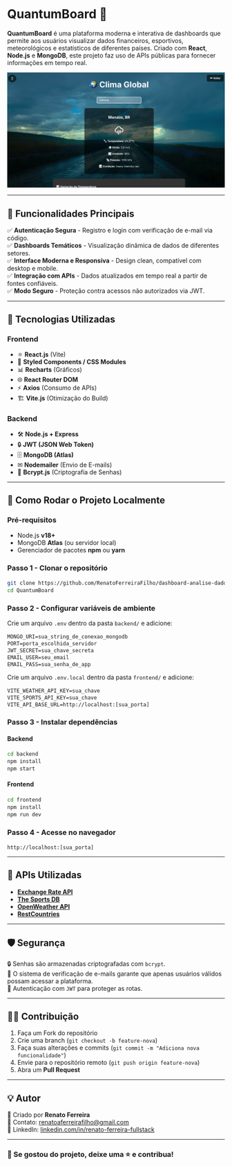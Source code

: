 # QuantumBoard 🚀

**QuantumBoard** é uma plataforma moderna e interativa de dashboards que permite aos usuários visualizar dados financeiros, esportivos, meteorológicos e estatísticos de diferentes países. Criado com **React**, **Node.js** e **MongoDB**, este projeto faz uso de APIs públicas para fornecer informações em tempo real.

![QuantumBoard Preview](./frontend/public/images/captura.png)

---

## 🌟 **Funcionalidades Principais**

✅ **Autenticação Segura** - Registro e login com verificação de e-mail via código.  
✅ **Dashboards Temáticos** - Visualização dinâmica de dados de diferentes setores.  
✅ **Interface Moderna e Responsiva** - Design clean, compatível com desktop e mobile.  
✅ **Integração com APIs** - Dados atualizados em tempo real a partir de fontes confiáveis.  
✅ **Modo Seguro** - Proteção contra acessos não autorizados via JWT.

---

## 🔧 **Tecnologias Utilizadas**

### **Frontend**

-   ⚛ **React.js** (Vite)
-   🎨 **Styled Components / CSS Modules**
-   📊 **Recharts** (Gráficos)
-   🌐 **React Router DOM**
-   ⚡ **Axios** (Consumo de APIs)
-   🏗 **Vite.js** (Otimização do Build)

### **Backend**

-   🛠 **Node.js + Express**
-   🔒 **JWT (JSON Web Token)**
-   🗄 **MongoDB (Atlas)**
-   ✉ **Nodemailer** (Envio de E-mails)
-   🔄 **Bcrypt.js** (Criptografia de Senhas)

---

## 🚀 **Como Rodar o Projeto Localmente**

### **Pré-requisitos**

-   Node.js **v18+**
-   MongoDB **Atlas** (ou servidor local)
-   Gerenciador de pacotes **npm** ou **yarn**

### **Passo 1 - Clonar o repositório**

```bash
git clone https://github.com/RenatoFerreiraFilho/dashboard-analise-dados.git
cd QuantumBoard
```

### **Passo 2 - Configurar variáveis de ambiente**

Crie um arquivo `.env` dentro da pasta `backend/` e adicione:

```env
MONGO_URI=sua_string_de_conexao_mongodb
PORT=porta_escolhida_servidor
JWT_SECRET=sua_chave_secreta
EMAIL_USER=seu_email
EMAIL_PASS=sua_senha_de_app
```

Crie um arquivo `.env.local` dentro da pasta `frontend/` e adicione:

```env
VITE_WEATHER_API_KEY=sua_chave
VITE_SPORTS_API_KEY=sua_chave
VITE_API_BASE_URL=http://localhost:[sua_porta]
```

### **Passo 3 - Instalar dependências**

#### Backend

```bash
cd backend
npm install
npm start
```

#### Frontend

```bash
cd frontend
npm install
npm run dev
```

### **Passo 4 - Acesse no navegador**

```
http://localhost:[sua_porta]
```

---

## 📡 **APIs Utilizadas**

-   **[Exchange Rate API](https://www.exchangerate-api.com/)**
-   **[The Sports DB](https://www.thesportsdb.com/)**
-   **[OpenWeather API](https://openweathermap.org/api)**
-   **[RestCountries](https://restcountries.com/)**

---

## 🛡 **Segurança**

🔒 Senhas são armazenadas criptografadas com `bcrypt`.  
📧 O sistema de verificação de e-mails garante que apenas usuários válidos possam acessar a plataforma.  
🔑 Autenticação com `JWT` para proteger as rotas.

---

## 👨‍💻 **Contribuição**

1. Faça um Fork do repositório
2. Crie uma branch (`git checkout -b feature-nova`)
3. Faça suas alterações e commits (`git commit -m "Adiciona nova funcionalidade"`)
4. Envie para o repositório remoto (`git push origin feature-nova`)
5. Abra um **Pull Request**

---

## 💡 **Autor**

👋 Criado por **Renato Ferreira**  
📧 Contato: [renatoaferreirafilho@gmail.com](mailto:renatoaferreirafilho@gmail.com)  
💼 LinkedIn: [linkedin.com/in/renato-ferreira-fullstack](https://linkedin.com/in/ferreira-filho-renato)

---

### **📢 Se gostou do projeto, deixe uma ⭐ e contribua!**
